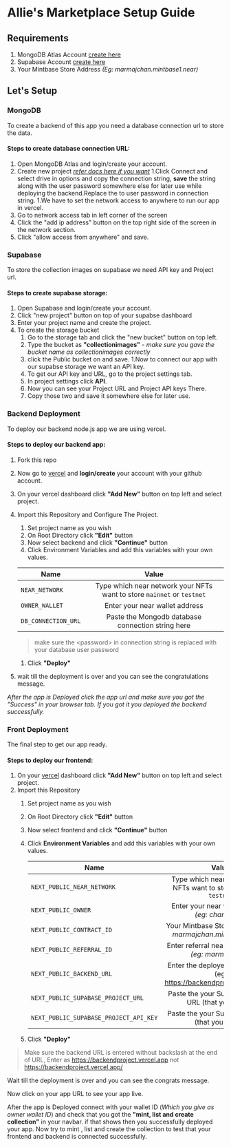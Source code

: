 # Allie's Marketplace Setup Guide 

## Requirements

1. MongoDB Atlas Account [create here](https://account.mongodb.com/account/login)
1. Supabase Account [create here](https://app.supabase.com/sign-in)
1. Your Mintbase Store Address _(Eg: marmajchan.mintbase1.near)_

## Let's Setup

### MongoDB
 To create a backend of this app you need a database connection url to store the data.
 
 
#### Steps to create database connection URL:

1. Open MongoDB Atlas and login/create your account.
1. Create new project [_refer docs here if you want_](https://www.mongodb.com/docs/atlas/government/tutorial/create-project/)
1.Click Connect and select drive in options and copy the connection string, **save** the string along with the user password somewhere else for later use while deploying the backend.Replace the <password> to user password in connection string.
1.We have to set the network access to anywhere to run our app in vercel.
  1. Go to network access tab in left corner of the screen
  1. Click the "add ip address" button on the top right side of the screen in the network section.
  1. Click "allow access from anywhere" and save.

### Supabase
 To store the collection images on supabase we need API key and Project url. 
 
 
#### Steps to create supabase storage:

1. Open Supabase and login/create your account.
1. Click "new project" button on top of your supabse dashboard
1. Enter your project name and create the project.
1. To create the storage bucket 
    1. Go to the storage tab and click the "new bucket" button on top left.
    1. Type the bucket as **"collectionimages"** - _make sure you gave the  bucket name as collectionimages correctly_
    1. click the Public bucket on and save.
1.Now to connect our app with our supabse storage we want an API key.
    1. To get our API key and URL, go to the project settings tab.
    1. In project settings click **API**.
    1. Now you can see your Project URL and Project API keys There.
    1. Copy those two and save it somewhere else for later use.

### Backend Deployment
 To deploy our backend node.js app we are using vercel. 
 
 
#### Steps to deploy our backend app:
1. Fork this repo
1. Now go to  [vercel](https://vercel.com/) and **login/create** your account with your github account.
1. On your vercel dashboard click **"Add New"** button on top left and select project.
1. Import this Repository and Configure The Project.
    1. Set project name as you wish
    1. On Root Directory click **"Edit"** button
    1. Now select backend and click **"Continue"** button 
    1. Click Environment Variables and add this variables with your own values.
    
      | Name  | Value |
      | ------------- |:-------------:|
      | `NEAR_NETWORK`      | Type which near network your NFTs want to store `mainnet` or `testnet`      |
      | `OWNER_WALLET`      | Enter your near wallet address      |
      | `DB_CONNECTION_URL`     | Paste the Mongodb database connection string here     |
      
    > make sure the <password\> in connection string is replaced with your database user password
    
   1. Click **"Deploy"** 
1. wait till the deployment is over and you can see the congratulations message.

_After the app is Deployed click the app url and make sure you got the "Success" in your browser  tab. If you got it you deployed the backend successfully._ 
    
### Front Deployment
 The final step to get our app ready. 
 
 
#### Steps to deploy our frontend:
1.  On your [vercel](https://vercel.com/) dashboard click **"Add New"** button on top left and select project.
1. Import this Repository
    1. Set project name as you wish
    1. On Root Directory click **"Edit"** button
    1. Now select frontend and click **"Continue"** button 
    1. Click **Environment Variables** and add this variables with your own values.
 
        | Name  | Value |
        | ------------- |:-------------:|
        | `NEXT_PUBLIC_NEAR_NETWORK`      | Type which near network your NFTs want to store `mainnet` or `testnet`      |
        | `NEXT_PUBLIC_OWNER`      | Enter your near wallet address  _(eg: chan.near )_    |
        | `NEXT_PUBLIC_CONTRACT_ID`     | Your Mintbase Store Address _(Eg: marmajchan.mintbase1.near)_     |
        | `NEXT_PUBLIC_REFERRAL_ID`      | Enter referral near wallet address  _(eg: marmaj.near )_       |
        | `NEXT_PUBLIC_BACKEND_URL`      | Enter the deployed Backend URL (eg: https://backendproject.vercel.app)        |
        | `NEXT_PUBLIC_SUPABASE_PROJECT_URL`     | Paste the your Supabase project URL (that you saved)     |
        | `NEXT_PUBLIC_SUPABASE_PROJECT_API_KEY` |  Paste the your Supabase API key (that you saved)  |
    1. Click **"Deploy"** 
> Make sure the backend URL is entered without backslash at the end of URL, Enter as https://backendproject.vercel.app not https://backendproject.vercel.app/
    
    
Wait till the deployment is over and you can see the congrats message.
 
Now click on your app URL to see your app live.  

After the app is Deployed connect with your wallet ID (_Which you give as owner wallet ID_) and check that you got the **"mint, list and create collection"** in your navbar. if that shows then you  successfully deployed your app. Now try to mint , list and create the collection to test that your frontend and backend is connected successfully.   
